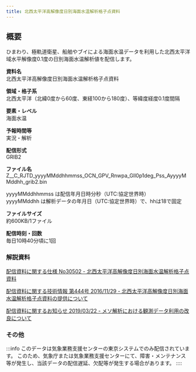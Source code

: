 ```yaml
---
title: 北西太平洋高解像度日別海面水温解析格子点資料
---
```


## 概要
ひまわり、極軌道衛星、船舶やブイによる海面水温データを利用した北西太平洋域水平解像度0.1度の日別海面水温解析値を配信します。

**資料名** <br/>
北西太平洋高解像度日別海面水温解析格子点資料

**領域・格子系** <br/>
北西太平洋（北緯0度から60度、東経100から180度）、等緯度経度0.1度間隔

**要素・レベル** <br/>
海面水温

**予報時間等** <br/>
実況・解析

**配信形式** <br/>
GRIB2

**ファイル名** <br/>
Z__C_RJTD_yyyyMMddhhmmss_OCN_GPV_Rnwpa_Gll0p1deg_Pss_AyyyyMMddhh_grib2.bin

yyyyMMddhhmmss は配信年月日時分秒（UTC:協定世界時） <br/>
yyyyMMddhh は解析データの年月日（UTC:協定世界時）で、hhは18で固定

**ファイルサイズ** <br/>
約600KB/1ファイル

**配信時刻・回数** <br/>
毎日10時40分頃に1回


### 解説資料
[配信資料に関する仕様 No30502 - 北西太平洋高解像度日別海面水温解析格子点資料](https://www.data.jma.go.jp/suishin/shiyou/pdf/no30502)


[配信資料に関する技術情報 第444号 2016/11/29 - 北西太平洋高解像度日別海面水温解析格子点資料の提供について](https://dmdata.jp/docs/jma/technical/444.pdf)


[配信資料に関するお知らせ 2019/03/22 - メソ解析における観測データ利用の改良について](https://dmdata.jp/docs/jma/notice/20190322a.pdf)


### その他

:::info
このデータは気象業務支援センターの東京システムでのみ配信されています。
このため、気象庁または気象業務支援センターにて、障害・メンテナンス等が発生し、当該データの配信遅延、欠配等が発生する場合があります。
::::
